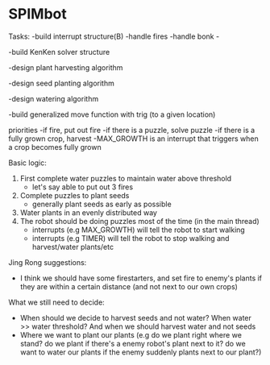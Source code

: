# SPIMbot

Tasks:
  -build interrupt structure(B)
    -handle fires
    -handle bonk
    -
    
  -build KenKen solver structure
  
  -design plant harvesting algorithm
  
  -design seed planting algorithm
  
  -design watering algorithm
  
  -build generalized move function with trig (to a given location)
  
  
  priorities
    -if fire, put out fire
     -if there is a puzzle, solve puzzle
     -if there is a fully grown crop, harvest
     -MAX_GROWTH is an interrupt that triggers when a crop becomes fully grown
     
 Basic logic:
 1. First complete water puzzles to maintain water above threshold
     - let's say able to put out 3 fires
 2. Complete puzzles to plant seeds
     - generally plant seeds as early as possible
 3. Water plants in an evenly distributed way
 4. The robot should be doing puzzles most of the time (in the main thread)
     - interrupts (e.g MAX_GROWTH) will tell the robot to start walking
     - interrupts (e.g TIMER) will tell the robot to stop walking and harvest/water plants/etc
     
 Jing Rong suggestions:
 - I think we should have some firestarters, and set fire to enemy's plants if they are within a certain distance (and not next to our own crops)
 
 What we still need to decide:
 - When should we decide to harvest seeds and not water? When water >> water threshold? And when we should harvest water and not seeds
 - Where we want to plant our plants (e.g do we plant right where we stand? do we plant if there's a enemy robot's plant next to it? do we want to water our plants if the enemy suddenly plants next to our plant?)
     
     
